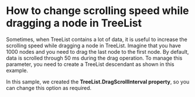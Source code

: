 # How to change scrolling speed while dragging a node in TreeList


<p>Sometimes, when TreeList contains a lot of data, it is useful to increase the scrolling speed while dragging a node in TreeList. Imagine that you have 1000 nodes and you need to drag the last node to the first node. By default, data is scrolled through 50 ms during the drag operation. To manage this parameter, you need to create a TreeList descendant as shown in this example. </p><p>In this sample, we created the <strong>TreeList.DragScrollInterval pro</strong><strong>perty</strong>, so you can change this option as required. </p>

<br/>


